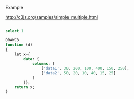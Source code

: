 Example

http://c3js.org/samples/simple_multiple.html

```sql
    
select 1

DRAWC3
function (d)
{
    let x={
        data: {
            columns: [
                ['data1', 30, 200, 100, 400, 150, 250],
                ['data2', 50, 20, 10, 40, 15, 25]
            ]
        }};
    return x;
}
    
```

